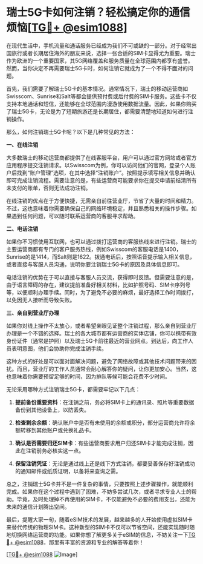 # 瑞士5G卡如何注销？轻松搞定你的通信烦恼[[TG💪+ @esim1088](https://t.me/s/esim1088)]

在现代生活中，手机流量和通话服务已经成为我们不可或缺的一部分。对于经常出国旅行或者长期居住海外的朋友来说，选择一张合适的SIM卡显得尤为重要。瑞士作为欧洲的一个重要国家，其5G网络覆盖和服务质量在全球范围内都享有盛誉。然而，当你决定不再需要瑞士5G卡时，如何注销它就成为了一个不得不面对的问题。

首先，我们需要了解瑞士5G卡的基本情况。通常情况下，瑞士的移动运营商如Swisscom、Sunrise和Salt等都会提供预付费或后付费的SIM卡服务。这些卡不仅支持本地通话和短信，还能够在全球范围内漫游使用数据流量。因此，如果你购买了瑞士5G卡，无论是为了短期旅游还是长期居住，都需要清楚地知道如何进行注销操作。

那么，如何注销瑞士5G卡呢？以下是几种常见的方法：

**一、在线注销**

大多数瑞士的移动运营商都提供了在线客服平台，用户可以通过官方网站或者官方应用程序提交注销请求。以Swisscom为例，你可以访问他们的官网，登录个人账户后找到“账户管理”选项，在其中选择“注销账户”。按照提示填写相关信息并确认即可完成注销流程。需要注意的是，有些运营商可能要求你在提交申请前结清所有未支付的账单，否则无法成功注销。

在线注销的优点在于方便快捷，无需亲自前往营业厅，节省了大量的时间和精力。不过，这也意味着你需要确保自己的网络环境稳定，并且熟悉相关的操作步骤。如果遇到任何问题，可以随时联系运营商的客服寻求帮助。

**二、电话注销**

如果你不习惯使用互联网，也可以通过拨打运营商的客服热线来进行注销。瑞士的主要运营商都有专门的客户服务热线，例如Swisscom的客服电话是1400，Sunrise的是1414，而Salt则是1622。拨通电话后，按照语音提示输入相关信息，或者直接与客服人员沟通，说明你要注销瑞士5G卡的原因及具体信息即可。

电话注销的优势在于可以直接与客服人员交流，获得即时反馈。但需要注意的是，由于语言障碍的存在，建议提前准备好相关材料，比如护照号码、SIM卡序列号等，以便顺利办理手续。同时，为了避免不必要的麻烦，最好选择工作时间拨打，以免因无人接听而导致失败。

**三、亲自到营业厅办理**

如果你对线上操作不太放心，或者希望亲眼见证整个注销过程，那么亲自到营业厅办理是一个不错的选择。瑞士的各大城市都有运营商的实体店铺，你可以携带有效身份证件（通常是护照）以及瑞士5G卡前往最近的营业网点。到达后，向工作人员表明意图，他们会协助你完成注销手续。

这种方式的好处是可以面对面解决问题，避免了网络故障或其他技术问题带来的困扰。而且，营业厅的工作人员通常会耐心解答你的疑问，让你更加安心。当然，这也意味着你需要预留足够的时间，因为排队等候可能会花费不少时间。

无论采用哪种方式注销瑞士5G卡，都需要牢记以下几点：

1. **提前备份重要资料**：在注销之前，务必将SIM卡上的通讯录、照片等重要数据备份到其他设备上，以防丢失。
   
2. **检查剩余余额**：确认账户中是否有未使用的余额或积分，部分运营商允许将余额转移到其他账户或兑换礼品卡。

3. **确认是否需要归还SIM卡**：有些运营商要求用户归还SIM卡才能完成注销，因此在注销前务必核实这一点。

4. **保留注销凭证**：无论是通过线上还是线下方式注销，都要妥善保存好注销成功的通知邮件或纸质证明，以备将来查询之需。

总之，注销瑞士5G卡并不是一件复杂的事情，只要按照上述步骤操作，就能顺利完成。如果你在这个过程中遇到了困难，不妨多尝试几次，或者寻求专业人士的帮助。毕竟，及时处理掉不再使用的SIM卡，不仅能避免不必要的费用支出，还能为未来的通信计划腾出空间。

最后，提醒大家一句，随着eSIM技术的发展，越来越多的人开始使用虚拟SIM卡来替代传统的物理SIM卡。这种新型的SIM卡不仅可以节省空间，还能实现随时随地切换网络运营商的功能。如果你想了解更多关于eSIM的信息，不妨关注一下[TG💪+ @esim1088](https://t.me/s/esim1088)，那里有丰富的资源和专业的解答等着你！

[[TG💪+ @esim1088](https://t.me/s/esim1088) ![Image](https://i.postimg.cc/4NQfJmqS/Snipaste-2025-05-13-00-14-12.png)]